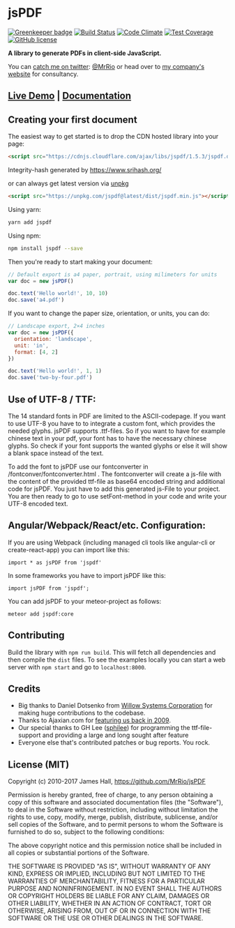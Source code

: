# jsPDF

[![Greenkeeper badge](https://badges.greenkeeper.io/MrRio/jsPDF.svg)](https://greenkeeper.io/)
[![Build Status](https://saucelabs.com/buildstatus/jspdf)](https://saucelabs.com/beta/builds/526e7fda50bd4f97a854bf10f280305d)
[![Code Climate](https://codeclimate.com/repos/57f943855cdc43705e00592f/badges/2665cddeba042dc5191f/gpa.svg)](https://codeclimate.com/repos/57f943855cdc43705e00592f/feed)
[![Test Coverage](https://codeclimate.com/repos/57f943855cdc43705e00592f/badges/2665cddeba042dc5191f/coverage.svg)](https://codeclimate.com/repos/57f943855cdc43705e00592f/coverage)
[![GitHub license](https://img.shields.io/github/license/MrRio/jsPDF.svg)](https://github.com/MrRio/jsPDF/blob/master/LICENSE)



**A library to generate PDFs in client-side JavaScript.**

You can [catch me on twitter](http://twitter.com/MrRio): [@MrRio](http://twitter.com/MrRio) or head over to [my company's website](http://parall.ax) for consultancy.

## [Live Demo](http://rawgit.com/MrRio/jsPDF/master/) | [Documentation](http://rawgit.com/MrRio/jsPDF/master/docs/)

## Creating your first document

The easiest way to get started is to drop the CDN hosted library into your page:

```html
<script src="https://cdnjs.cloudflare.com/ajax/libs/jspdf/1.5.3/jspdf.debug.js" integrity="sha384-NaWTHo/8YCBYJ59830LTz/P4aQZK1sS0SneOgAvhsIl3zBu8r9RevNg5lHCHAuQ/" crossorigin="anonymous"></script>
```

Integrity-hash generated by https://www.srihash.org/

or can always get latest version via [unpkg](https://unpkg.com/#/)

```html
<script src="https://unpkg.com/jspdf@latest/dist/jspdf.min.js"></script>
```

Using yarn:

```bash
yarn add jspdf
```

Using npm:

```bash
npm install jspdf --save
```

Then you're ready to start making your document:

```javascript
// Default export is a4 paper, portrait, using milimeters for units
var doc = new jsPDF()

doc.text('Hello world!', 10, 10)
doc.save('a4.pdf')
```

If you want to change the paper size, orientation, or units, you can do:

```javascript
// Landscape export, 2×4 inches
var doc = new jsPDF({
  orientation: 'landscape',
  unit: 'in',
  format: [4, 2]
})

doc.text('Hello world!', 1, 1)
doc.save('two-by-four.pdf')

```

## Use of UTF-8 / TTF:

The 14 standard fonts in PDF are limited to the ASCII-codepage. If you want to use UTF-8 you have to to integrate a custom font, which provides the needed glyphs. jsPDF supports .ttf-files. So if you want to have for example chinese text in your pdf, your font has to have the necessary chinese glyphs. So check if your font supports the wanted glyphs or else it will show a blank space instead of the text.

To add the font to jsPDF use our fontconverter in /fontconver/fontconverter.html . The fontconverter will create a js-file with the content of the provided ttf-file as base64 encoded string and additional code for jsPDF. You just have to add this generated js-File to your project. You are then ready to go to use setFont-method in your code and write your UTF-8 encoded text.

## Angular/Webpack/React/etc. Configuration:

If you are using Webpack (including managed cli tools like angular-cli or create-react-app) you can import like this:

```
import * as jsPDF from 'jspdf'
```

In some frameworks you have to import jsPDF like this:

```
import jsPDF from 'jspdf';
```

You can add jsPDF to your meteor-project as follows:

```
meteor add jspdf:core
```

## Contributing
Build the library with `npm run build`. This will fetch all dependencies and then compile the `dist` files. To see the examples locally you can start a web server with `npm start` and go to `localhost:8000`.

## Credits
- Big thanks to Daniel Dotsenko from [Willow Systems Corporation](https://github.com/willowsystems) for making huge contributions to the codebase.
- Thanks to Ajaxian.com for [featuring us back in 2009](http://ajaxian.com/archives/dynamically-generic-pdfs-with-javascript).
- Our special thanks to GH Lee ([sphilee](https://github.com/sphilee)) for programming the ttf-file-support and providing a large and long sought after feature
- Everyone else that's contributed patches or bug reports. You rock.

## License (MIT)
Copyright (c) 2010-2017 James Hall, https://github.com/MrRio/jsPDF

Permission is hereby granted, free of charge, to any person obtaining
a copy of this software and associated documentation files (the
"Software"), to deal in the Software without restriction, including
without limitation the rights to use, copy, modify, merge, publish,
distribute, sublicense, and/or sell copies of the Software, and to
permit persons to whom the Software is furnished to do so, subject to
the following conditions:

The above copyright notice and this permission notice shall be
included in all copies or substantial portions of the Software.

THE SOFTWARE IS PROVIDED "AS IS", WITHOUT WARRANTY OF ANY KIND,
EXPRESS OR IMPLIED, INCLUDING BUT NOT LIMITED TO THE WARRANTIES OF
MERCHANTABILITY, FITNESS FOR A PARTICULAR PURPOSE AND
NONINFRINGEMENT. IN NO EVENT SHALL THE AUTHORS OR COPYRIGHT HOLDERS BE
LIABLE FOR ANY CLAIM, DAMAGES OR OTHER LIABILITY, WHETHER IN AN ACTION
OF CONTRACT, TORT OR OTHERWISE, ARISING FROM, OUT OF OR IN CONNECTION
WITH THE SOFTWARE OR THE USE OR OTHER DEALINGS IN THE SOFTWARE.
